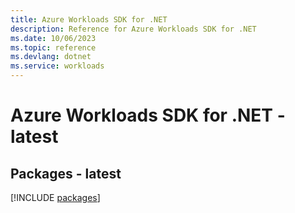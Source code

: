 ```yaml
---
title: Azure Workloads SDK for .NET
description: Reference for Azure Workloads SDK for .NET
ms.date: 10/06/2023
ms.topic: reference
ms.devlang: dotnet
ms.service: workloads
---
```

# Azure Workloads SDK for .NET - latest
## Packages - latest
[!INCLUDE [packages](workloads-index.md)]